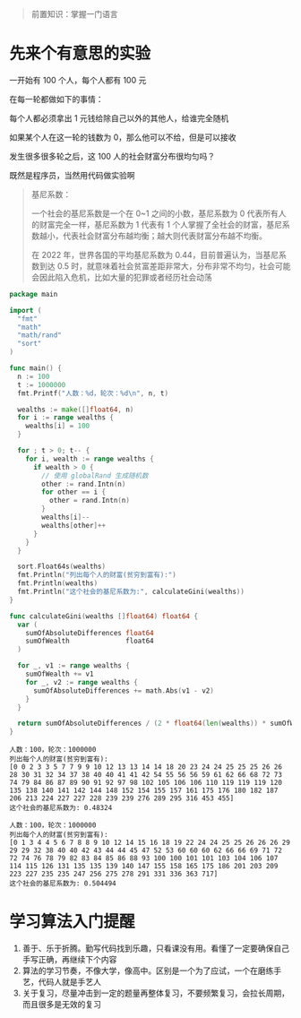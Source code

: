 >前置知识：掌握一门语言

# 先来个有意思的实验

一开始有 100 个人，每个人都有 100 元

在每一轮都做如下的事情：

每个人都必须拿出 1 元钱给除自己以外的其他人，给谁完全随机

如果某个人在这一轮的钱数为 0，那么他可以不给，但是可以接收

发生很多很多轮之后，这 100 人的社会财富分布很均匀吗？

既然是程序员，当然用代码做实验啊

>基尼系数：
>
>一个社会的基尼系数是一个在 0~1 之间的小数，基尼系数为 0 代表所有人的财富完全一样，基尼系数为 1 代表有 1 个人掌握了全社会的财富，基尼系数越小，代表社会财富分布越均衡；越大则代表财富分布越不均衡。
>
>在 2022 年，世界各国的平均基尼系数为 0.44，目前普遍认为，当基尼系数到达 0.5 时，就意味着社会贫富差距非常大，分布非常不均匀，社会可能会因此陷入危机，比如大量的犯罪或者经历社会动荡

```go
package main

import (
  "fmt"
  "math"
  "math/rand"
  "sort"
)

func main() {
  n := 100
  t := 1000000
  fmt.Printf("人数：%d，轮次：%d\n", n, t)

  wealths := make([]float64, n)
  for i := range wealths {
    wealths[i] = 100
  }

  for ; t > 0; t-- {
    for i, wealth := range wealths {
      if wealth > 0 {
        // 使用 globalRand 生成随机数
        other := rand.Intn(n)
        for other == i {
          other = rand.Intn(n)
        }
        wealths[i]--
        wealths[other]++
      }
    }
  }

  sort.Float64s(wealths)
  fmt.Println("列出每个人的财富(贫穷到富有):")
  fmt.Println(wealths)
  fmt.Println("这个社会的基尼系数为:", calculateGini(wealths))
}

func calculateGini(wealths []float64) float64 {
  var (
    sumOfAbsoluteDifferences float64
    sumOfWealth              float64
  )

  for _, v1 := range wealths {
    sumOfWealth += v1
    for _, v2 := range wealths {
      sumOfAbsoluteDifferences += math.Abs(v1 - v2)
    }
  }

  return sumOfAbsoluteDifferences / (2 * float64(len(wealths)) * sumOfWealth)
}
```

```shell
人数：100，轮次：1000000
列出每个人的财富(贫穷到富有): 
[0 0 2 3 3 5 7 7 9 9 10 12 13 13 14 14 18 20 23 24 24 25 25 25 26 26 28 30 31 32 34 37 38 40 40 41 41 42 54 55 56 56 59 61 62 66 68 72 73 74 79 84 86 87 89 90 91 92 97 98 102 105 106 106 110 119 119 119 120 135 138 140 141 142 144 148 152 154 155 157 161 175 176 180 182 187 206 213 224 227 227 228 239 239 276 289 295 316 453 455]
这个社会的基尼系数为: 0.48324
```

```shell
人数：100，轮次：1000000
列出每个人的财富(贫穷到富有): 
[0 1 3 4 4 5 6 7 8 8 9 10 12 14 15 16 18 19 22 24 24 25 25 26 26 26 29 29 29 32 38 40 40 42 43 44 44 45 47 52 53 60 60 60 62 66 66 69 71 72 72 74 76 78 79 82 83 84 85 86 88 93 100 100 101 101 103 104 106 107 114 115 126 131 135 135 139 140 147 155 158 165 175 186 201 203 209 223 227 235 235 247 256 275 278 291 331 336 363 717]
这个社会的基尼系数为: 0.504494
```

# 学习算法入门提醒

1. 善于、乐于折腾。勤写代码找到乐趣，只看课没有用。看懂了一定要确保自己手写正确，再继续下个内容
2. 算法的学习节奏，不像大学，像高中。区别是一个为了应试，一个在磨练手艺，代码人就是手艺人
3. 关于复习，尽量冲击到一定的题量再整体复习，不要频繁复习，会拉长周期，而且很多是无效的复习
